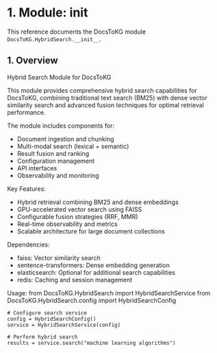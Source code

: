 # 1. Module: __init__

This reference documents the DocsToKG module ``DocsToKG.HybridSearch.__init__``.

## 1. Overview

Hybrid Search Module for DocsToKG

This module provides comprehensive hybrid search capabilities for DocsToKG,
combining traditional text search (BM25) with dense vector similarity search
and advanced fusion techniques for optimal retrieval performance.

The module includes components for:
- Document ingestion and chunking
- Multi-modal search (lexical + semantic)
- Result fusion and ranking
- Configuration management
- API interfaces
- Observability and monitoring

Key Features:
- Hybrid retrieval combining BM25 and dense embeddings
- GPU-accelerated vector search using FAISS
- Configurable fusion strategies (RRF, MMR)
- Real-time observability and metrics
- Scalable architecture for large document collections

Dependencies:
- faiss: Vector similarity search
- sentence-transformers: Dense embedding generation
- elasticsearch: Optional for additional search capabilities
- redis: Caching and session management

Usage:
    from DocsToKG.HybridSearch import HybridSearchService
    from DocsToKG.HybridSearch.config import HybridSearchConfig

    # Configure search service
    config = HybridSearchConfig()
    service = HybridSearchService(config)

    # Perform hybrid search
    results = service.search("machine learning algorithms")
